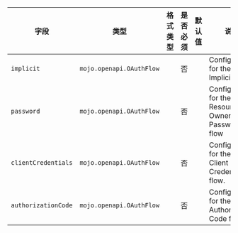 | 字段 | 类型 | 格式类型 | 是否必须 | 默认值 | 说明 |
|---|---|---|---|---|---|
| `implicit` | `mojo.openapi.OAuthFlow` |  | 否 |  | Configuration for the OAuth Implicit flow |
| `password` | `mojo.openapi.OAuthFlow` |  | 否 |  | Configuration for the OAuth Resource Owner Password flow |
| `clientCredentials` | `mojo.openapi.OAuthFlow` |  | 否 |  | Configuration for the OAuth Client Credentials flow. |
| `authorizationCode` | `mojo.openapi.OAuthFlow` |  | 否 |  | Configuration for the OAuth Authorization Code flow. |
